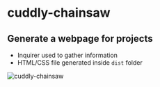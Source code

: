 # cuddly-chainsaw

## Generate a webpage for projects
- Inquirer used to gather information
- HTML/CSS file generated inside ```dist``` folder


![cuddly-chainsaw](https://user-images.githubusercontent.com/26530136/149893296-0ac15ff2-daa0-4d4e-8cba-bf5478226c75.PNG)
